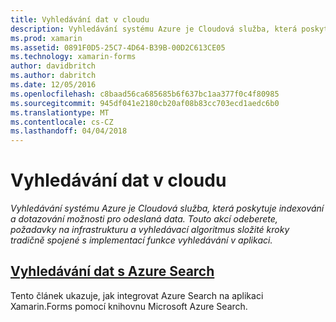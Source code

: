 ```yaml
---
title: Vyhledávání dat v cloudu
description: Vyhledávání systému Azure je Cloudová služba, která poskytuje indexování a dotazování možnosti pro odeslaná data. Touto akcí odeberete, požadavky na infrastrukturu a vyhledávací algoritmus složité kroky tradičně spojené s implementací funkce vyhledávání v aplikaci.
ms.prod: xamarin
ms.assetid: 0891F0D5-25C7-4D64-B39B-00D2C613CE05
ms.technology: xamarin-forms
author: davidbritch
ms.author: dabritch
ms.date: 12/05/2016
ms.openlocfilehash: c8baad56ca685685b6f637bc1aa377f0c4f80985
ms.sourcegitcommit: 945df041e2180cb20af08b83cc703ecd1aedc6b0
ms.translationtype: MT
ms.contentlocale: cs-CZ
ms.lasthandoff: 04/04/2018
---
```

# <a name="searching-data-in-the-cloud"></a>Vyhledávání dat v cloudu

_Vyhledávání systému Azure je Cloudová služba, která poskytuje indexování a dotazování možnosti pro odeslaná data. Touto akcí odeberete, požadavky na infrastrukturu a vyhledávací algoritmus složité kroky tradičně spojené s implementací funkce vyhledávání v aplikaci._

## <a name="searching-data-with-azure-searchazure-searchmd"></a>[Vyhledávání dat s Azure Search](azure-search.md)

Tento článek ukazuje, jak integrovat Azure Search na aplikaci Xamarin.Forms pomocí knihovnu Microsoft Azure Search.

